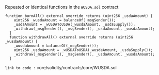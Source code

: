 Repeated or Identical functions in the `WUSDA.sol` contract 

```solidity
function burnAll() external override returns (uint256 _usdaAmount) {
    uint256 _wusdaAmount = balanceOf(_msgSender());
    _usdaAmount = _wUSDAToUSDA(_wusdaAmount, _usdaSupply());
    _withdraw(_msgSender(), _msgSender(), _usdaAmount, _wusdaAmount);
  }
  function withdrawAll() external override returns (uint256 _wusdaAmount) {
    _wusdaAmount = balanceOf(_msgSender());
    uint256 _usdaAmount = _wUSDAToUSDA(_wusdaAmount, _usdaSupply());
    _withdraw(_msgSender(), _msgSender(), _usdaAmount, _wusdaAmount);
  }
```
`link to code :` core/solidity/contracts/core/WUSDA.sol
